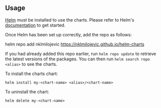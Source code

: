## Usage

[Helm](https://helm.sh) must be installed to use the charts.  Please refer to
Helm's [documentation](https://helm.sh/docs) to get started.

Once Helm has been set up correctly, add the repo as follows:

  helm repo add nklmilojevic https://nklmilojevic.github.io/helm-charts

If you had already added this repo earlier, run `helm repo update` to retrieve
the latest versions of the packages.  You can then run `helm search repo
<alias>` to see the charts.

To install the charts chart:

    helm install my-<chart-name> <alias>/<chart-name>

To uninstall the chart:

    helm delete my-<chart-name>
